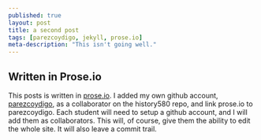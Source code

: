 ```yaml
---
published: true
layout: post
title: a second post
tags: [parezcoydigo, jekyll, prose.io]
meta-description: "This isn't going well."
---
```


## Written in Prose.io

This posts is written in [prose.io](http://prose.io). I added my own github account, [parezcoydigo](https://github.com/parezcoydigo), as a collaborator on the history580 repo, and link prose.io to parezcoydigo. Each student will need to setup a github account, and I will add them as collaborators. This will, of course, give them the ability to edit the whole site. It will also leave a commit trail.
